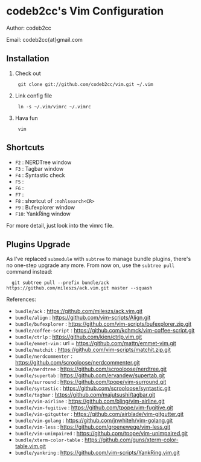codeb2cc's Vim Configuration
============================
Author: codeb2cc

Email: codeb2cc{at}gmail.com

Installation
--------------------

1. Check out

        git clone git://github.com/codeb2cc/vim.git ~/.vim

2. Link config file

        ln -s ~/.vim/vimrc ~/.vimrc

3. Hava fun

        vim

Shortcuts
---------

* `F2` : NERDTree window
* `F3` : Tagbar window
* `F4` : Syntastic check
* `F5` :
* `F6` :
* `F7` :
* `F8` : shortcut of `:nohlsearch<CR>`
* `F9` : Bufexplorer window
* `F10`: YankRing window

For more detail, just look into the vimrc file.


Plugins Upgrade
---------------

As I've replaced `submodule` with `subtree` to manage bundle plugins, there's no one-step upgrade
any more. From now on, use the `subtree pull` command instead:

      git subtree pull --prefix bundle/ack https://github.com/mileszs/ack.vim.git master --squash


References:

* `bundle/ack` : https://github.com/mileszs/ack.vim.git
* `bundle/align` : https://github.com/vim-scripts/Align.git
* `bundle/bufexplorer` : https://github.com/vim-scripts/bufexplorer.zip.git
* `bundle/coffee-script` : https://github.com/kchmck/vim-coffee-script.git
* `bundle/ctrlp` : https://github.com/kien/ctrlp.vim.git
* `bundle/emmet-vim` : url = https://github.com/mattn/emmet-vim.git
* `bundle/matchit` : https://github.com/vim-scripts/matchit.zip.git
* `bundle/nerdcommenter` : https://github.com/scrooloose/nerdcommenter.git
* `bundle/nerdtree` : https://github.com/scrooloose/nerdtree.git
* `bundle/supertab` : https://github.com/ervandew/supertab.git
* `bundle/surround` : https://github.com/tpope/vim-surround.git
* `bundle/syntastic` : https://github.com/scrooloose/syntastic.git
* `bundle/tagbar` : https://github.com/majutsushi/tagbar.git
* `bundle/vim-airline` : https://github.com/bling/vim-airline.git
* `bundle/vim-fugitive` : https://github.com/tpope/vim-fugitive.git
* `bundle/vim-gitgutter` : https://github.com/airblade/vim-gitgutter.git
* `bundle/vim-golang` : https://github.com/jnwhiteh/vim-golang.git
* `bundle/vim-less` : https://github.com/groenewege/vim-less.git
* `bundle/vim-unimpaired` : https://github.com/tpope/vim-unimpaired.git
* `bundle/xterm-color-table` : https://github.com/guns/xterm-color-table.vim.git
* `bundle/yankring` : https://github.com/vim-scripts/YankRing.vim.git

